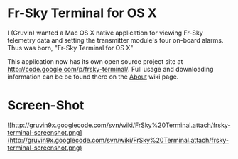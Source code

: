 # Fr-Sky Terminal for OS X #

I (Gruvin) wanted a Mac OS X native application for viewing Fr-Sky telemetry data and setting the transmitter module's four on-board alarms. Thus was born, "Fr-Sky Terminal for OS X"

This application now has its own open source project site at http://code.google.com/p/frsky-terminal/. Full usage and downloading information can be be found there on the [About](http://code.google.com/p/frsky-terminal/wiki/About) wiki page.

# Screen-Shot #

![http://gruvin9x.googlecode.com/svn/wiki/FrSky%20Terminal.attach/frsky-terminal-screenshot.png](http://gruvin9x.googlecode.com/svn/wiki/FrSky%20Terminal.attach/frsky-terminal-screenshot.png)
